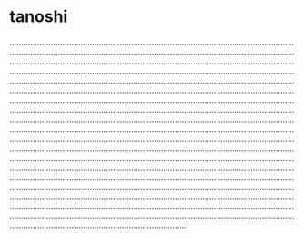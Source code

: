 # tanoshi
.................................................................................................................................................................................................................................................................................................................................................................................................................................................................................................................................................................................................................................................................................................................................................................................................................................................................................................................................................................................................................................................................................................................................................................................................................................................................................................................................................................................................................................................................................................................................................................................................................................................................................................................................................................................................................................................................................................................................................................................................................................................................................................................................................................................................................................................................................................................................................................................................................................................................................................................................